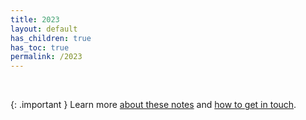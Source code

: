 ```yaml
---
title: 2023
layout: default
has_children: true
has_toc: true
permalink: /2023
---
```


<br>

{: .important }
Learn more [about these notes](https://github.com/tinalexander/notes) and [how to get in touch](https://github.com/tinalexander#about-me). 
